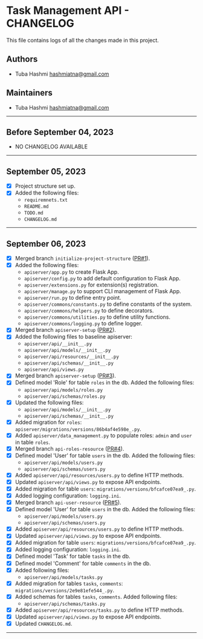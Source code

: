 # Task Management API - CHANGELOG

This file contains logs of all the changes made in this project.

## Authors

- Tuba Hashmi <hashmiatna@gmail.com>

## Maintainers

- Tuba Hashmi <hashmiatna@gmail.com>

---

## Before September 04, 2023

- NO CHANGELOG AVAILABLE

---

## September 05, 2023

- [x] Project structure set up.
- [x] Added the following files:
  - `requiremnets.txt`
  - `README.md`
  - `TODO.md`
  - `CHANGELOG.md`

---

## September 06, 2023

- [x] Merged branch `initialize-project-structure` ([PR#1](https://github.com/tubahashmi/task_manager_api/pull/1)).
- [x] Added the following files:
  - `apiserver/app.py` to create Flask App.
  - `apiserver/config.py` to add default configuration to Flask App.
  - `apiserver/extensions.py` for extension(s) registration.
  - `apiserver/manage.py` to support CLI management of Flask App.
  - `apiserver/run.py` to define entry point.
  - `apiserver/commons/constants.py` to define constants of the system.
  - `apiserver/commons/helpers.py` to define decorators.
  - `apiserver/commons/utilities.py` to define utility functions.
  - `apiserver/commons/logging.py` to define logger.
- [x] Merged branch `apiserver-setup` ([PR#2](https://github.com/tubahashmi/task_manager_api/pull/2)).
- [x] Added the following files to baseline apiserver:
  - `apiserver/api/__init__.py`
  - `apiserver/api/models/__init__.py`
  - `apiserver/api/resources/__init__.py`
  - `apiserver/api/schemas/__init__.py`
  - `apiserver/api/views.py`
- [x] Merged branch `apiserver-setup` ([PR#3](https://github.com/tubahashmi/task_manager_api/pull/3)).
- [x] Defined model 'Role' for table `roles` in the db. Added the following files:
  - `apiserver/api/models/roles.py`
  - `apiserver/api/schemas/roles.py`
- [x] Updated the following files:
  - `apiserver/api/models/__init__.py`
  - `apiserver/api/schemas/__init__.py`
- [x] Added migration for `roles`: `apiserver/migrations/versions/86b4af4e598e_.py`.
- [x] Added `apiserver/data_management.py` to populate roles: `admin` and `user` in table `roles`.
- [x] Merged branch `api-roles-resource` ([PR#4](https://github.com/tubahashmi/task_manager_api/pull/4)).
- [x] Defined model 'User' for table `users` in the db. Added the following files:
  - `apiserver/api/models/users.py`
  - `apiserver/api/schemas/users.py`
- [x] Added `apiserver/api/resources/users.py` to define HTTP methods.
- [x] Updated `apiserver/api/views.py` to expose API endpoints.
- [x] Added migration for table `users`: `migrations/versions/bfcafce07ea9_.py`.
- [x] Added logging configuration: `logging.ini`.
- [x] Merged branch `api-user-resource` ([PR#5](https://github.com/tubahashmi/task_manager_api/pull/5)).
- [x] Defined model 'User' for table `users` in the db. Added the following files:
  - `apiserver/api/models/users.py`
  - `apiserver/api/schemas/users.py`
- [x] Added `apiserver/api/resources/users.py` to define HTTP methods.
- [x] Updated `apiserver/api/views.py` to expose API endpoints.
- [x] Added migration for table `users`: `migrations/versions/bfcafce07ea9_.py`.
- [x] Added logging configuration: `logging.ini`.
- [x] Defined model 'Task' for table `tasks` in the db. 
- [x] Defined model 'Comment' for table `comments` in the db.
- [x] Added following files:
  - `apiserver/api/models/tasks.py`
- [x] Added migration for tables `tasks`, `comments`: `migrations/versions/2e9e81efe544_.py`.
- [x] Added schemas for tables `tasks`, `comments`. Added following files:
  - `apiserver/api/schemas/tasks.py`
- [x] Added `apiserver/api/resources/tasks.py` to define HTTP methods.
- [x] Updated `apiserver/api/views.py` to expose API endpoints.
- [x] Updated `CHANGELOG.md`.

---
